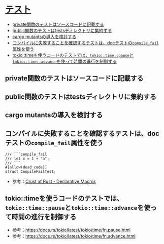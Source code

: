 # [テスト](test.md)

- [private関数のテストはソースコードに記載する](#private関数のテストはソースコードに記載する)
- [public関数のテストはtestsディレクトリに集約する](#public関数のテストはtestsディレクトリに集約する)
- [cargo mutantsの導入を検討する](#cargo-mutantsの導入を検討する)
- [コンパイルに失敗することを確認するテストは、docテストの`compile_fail`属性を使う](#コンパイルに失敗することを確認するテストはdocテストのcompile_fail属性を使う)
- [tokio::timeを使うコードのテストでは、`tokio::time::pause`と`tokio::time::advance`を使って時間の進行を制御する](#tokiotimeを使うコードのテストではtokiotimepauseとtokiotimeadvanceを使って時間の進行を制御する)

## private関数のテストはソースコードに記載する

## public関数のテストはtestsディレクトリに集約する

## cargo mutantsの導入を検討する

## コンパイルに失敗することを確認するテストは、docテストの`compile_fail`属性を使う

```
/// ```compile_fail
/// let x = 1 + "a";
/// ```
#[allow(dead_code)]
struct CompileFailTest;
```

- 参考：[Crust of Rust - Declarative Macros](https://youtu.be/q6paRBbLgNw?list=PLqbS7AVVErFiWDOAVrPt7aYmnuuOLYvOa&t=3394)

## tokio::timeを使うコードのテストでは、`tokio::time::pause`と`tokio::time::advance`を使って時間の進行を制御する

- 参考：https://docs.rs/tokio/latest/tokio/time/fn.pause.html
- 参考：https://docs.rs/tokio/latest/tokio/time/fn.advance.html
